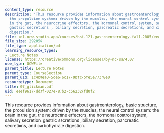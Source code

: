 ```yaml
---
content_type: resource
description: 'This resource provides information about gastroenterology, basic structure,
  the propulsion system: driven by the muscles, the neural control system: the brain
  in the gut, the neurocrine effectors, the hormonal control system, salivary secretion,
  gastric secretions , biliary secretion, pancreatic secretions, and carbohydrate
  digestion.'
file: /ol-ocw-studio-app/courses/hst-121-gastroenterology-fall-2005/eeef9617dd3f027e87b2c562327fd0f2_07_glickman.pdf
file_size: 292056
file_type: application/pdf
learning_resource_types:
- Lecture Notes
license: https://creativecommons.org/licenses/by-nc-sa/4.0/
ocw_type: OCWFile
parent_title: Lecture Notes
parent_type: CourseSection
parent_uid: 1c4b8ea0-5de6-6c17-9bfc-bfe5e773f8e0
resourcetype: Document
title: 07_glickman.pdf
uid: eeef9617-dd3f-027e-87b2-c562327fd0f2
---
```

This resource provides information about gastroenterology, basic structure, the propulsion system: driven by the muscles, the neural control system: the brain in the gut, the neurocrine effectors, the hormonal control system, salivary secretion, gastric secretions , biliary secretion, pancreatic secretions, and carbohydrate digestion.